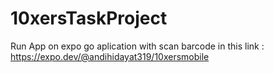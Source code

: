 # 10xersTaskProject
Run App on expo go aplication with scan barcode in this link : https://expo.dev/@andihidayat319/10xersmobile 
